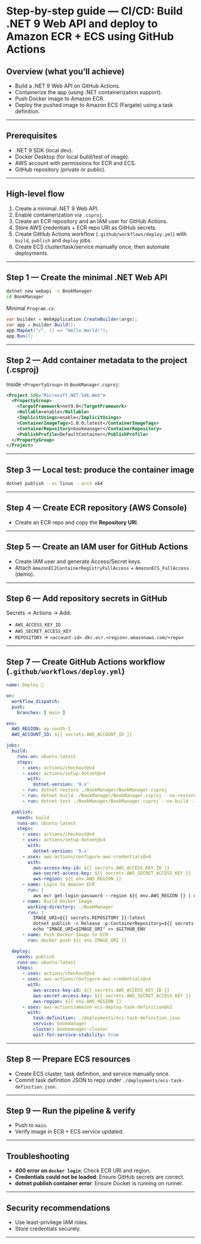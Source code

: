 # Step-by-step guide — CI/CD: Build .NET 9 Web API and deploy to Amazon ECR + ECS using GitHub Actions  


## Overview (what you’ll achieve)
- Build a .NET 9 Web API on GitHub Actions.  
- Containerize the app (using .NET containerization support).  
- Push Docker image to Amazon ECR.  
- Deploy the pushed image to Amazon ECS (Fargate) using a task definition.  

---

## Prerequisites
- .NET 9 SDK (local dev).  
- Docker Desktop (for local build/test of image).  
- AWS account with permissions for ECR and ECS.  
- GitHub repository (private or public).  

---

## High-level flow
1. Create a minimal .NET 9 Web API.  
2. Enable containerization via `.csproj`.  
3. Create an ECR repository and an IAM user for GitHub Actions.  
4. Store AWS credentials + ECR repo URI as GitHub secrets.  
5. Create GitHub Actions workflow (`.github/workflows/deploy.yml`) with `build`, `publish` and `deploy` jobs.  
6. Create ECS cluster/task/service manually once, then automate deployments.  

---

## Step 1 — Create the minimal .NET Web API
```bash
dotnet new webapi -n BookManager
cd BookManager
```

Minimal `Program.cs`:
```csharp
var builder = WebApplication.CreateBuilder(args);
var app = builder.Build();
app.MapGet("/", () => "Hello World!");
app.Run();
```

---

## Step 2 — Add container metadata to the project (.csproj)
Inside `<PropertyGroup>` in `BookManager.csproj`:
```xml
<Project Sdk="Microsoft.NET.Sdk.Web">
  <PropertyGroup>
    <TargetFramework>net9.0</TargetFramework>
    <Nullable>enable</Nullable>
    <ImplicitUsings>enable</ImplicitUsings>
    <ContainerImageTags>1.0.0;latest</ContainerImageTags>
    <ContainerRepository>bookmanager</ContainerRepository>
    <PublishProfile>DefaultContainer</PublishProfile>
  </PropertyGroup>
</Project>
```

---

## Step 3 — Local test: produce the container image
```bash
dotnet publish --os linux --arch x64
```

---

## Step 4 — Create ECR repository (AWS Console)
- Create an ECR repo and copy the **Repository URI**.  

---

## Step 5 — Create an IAM user for GitHub Actions
- Create IAM user and generate Access/Secret keys.  
- Attach `AmazonEC2ContainerRegistryFullAccess` + `AmazonECS_FullAccess` (demo).  

---

## Step 6 — Add repository secrets in GitHub
Secrets → Actions → Add:
- `AWS_ACCESS_KEY_ID`
- `AWS_SECRET_ACCESS_KEY`
- `REPOSITORY` → `<account-id>.dkr.ecr.<region>.amazonaws.com/<repo>`

---

## Step 7 — Create GitHub Actions workflow (`.github/workflows/deploy.yml`)
```yaml
name: Deploy 🚀

on:
  workflow_dispatch:
  push:
    branches: [ main ]

env:
  AWS_REGION: ap-south-1
  AWS_ACCOUNT_ID: ${{ secrets.AWS_ACCOUNT_ID }}

jobs:
  build:
    runs-on: ubuntu-latest
    steps:
      - uses: actions/checkout@v4
      - uses: actions/setup-dotnet@v4
        with:
          dotnet-version: '9.x'
      - run: dotnet restore ./BookManager/BookManager.csproj
      - run: dotnet build ./BookManager/BookManager.csproj --no-restore --configuration Release
      - run: dotnet test ./BookManager/BookManager.csproj --no-build --verbosity normal

  publish:
    needs: build
    runs-on: ubuntu-latest
    steps:
      - uses: actions/checkout@v4
      - uses: actions/setup-dotnet@v4
        with:
          dotnet-version: '9.x'
      - uses: aws-actions/configure-aws-credentials@v4
        with:
          aws-access-key-id: ${{ secrets.AWS_ACCESS_KEY_ID }}
          aws-secret-access-key: ${{ secrets.AWS_SECRET_ACCESS_KEY }}
          aws-region: ${{ env.AWS_REGION }}
      - name: Login to Amazon ECR
        run: |
          aws ecr get-login-password --region ${{ env.AWS_REGION }} | docker login --username AWS --password-stdin ${{ secrets.REPOSITORY%%/* }}
      - name: Build Docker Image
        working-directory: ./BookManager
        run: |
          IMAGE_URI=${{ secrets.REPOSITORY }}:latest
          dotnet publish -c Release -p:ContainerRepository=${{ secrets.REPOSITORY }} -p:RuntimeIdentifier=linux-x64
          echo "IMAGE_URI=$IMAGE_URI" >> $GITHUB_ENV
      - name: Push Docker Image to ECR
        run: docker push ${{ env.IMAGE_URI }}

  deploy:
    needs: publish
    runs-on: ubuntu-latest
    steps:
      - uses: actions/checkout@v4
      - uses: aws-actions/configure-aws-credentials@v4
        with:
          aws-access-key-id: ${{ secrets.AWS_ACCESS_KEY_ID }}
          aws-secret-access-key: ${{ secrets.AWS_SECRET_ACCESS_KEY }}
          aws-region: ${{ env.AWS_REGION }}
      - uses: aws-actions/amazon-ecs-deploy-task-definition@v2
        with:
          task-definition: ./deployments/ecs-task-definition.json
          service: bookmanager
          cluster: bookmanager-cluster
          wait-for-service-stability: true
```

---

## Step 8 — Prepare ECS resources
- Create ECS cluster, task definition, and service manually once.  
- Commit task definition JSON to repo under `./deployments/ecs-task-definition.json`.  

---

## Step 9 — Run the pipeline & verify
- Push to `main`.  
- Verify image in ECR + ECS service updated.  

---

## Troubleshooting
- **400 error on `docker login`**: Check ECR URI and region.  
- **Credentials could not be loaded**: Ensure GitHub secrets are correct.  
- **dotnet publish container error**: Ensure Docker is running on runner.  

---

## Security recommendations
- Use least-privilege IAM roles.  
- Store credentials securely.  

---
